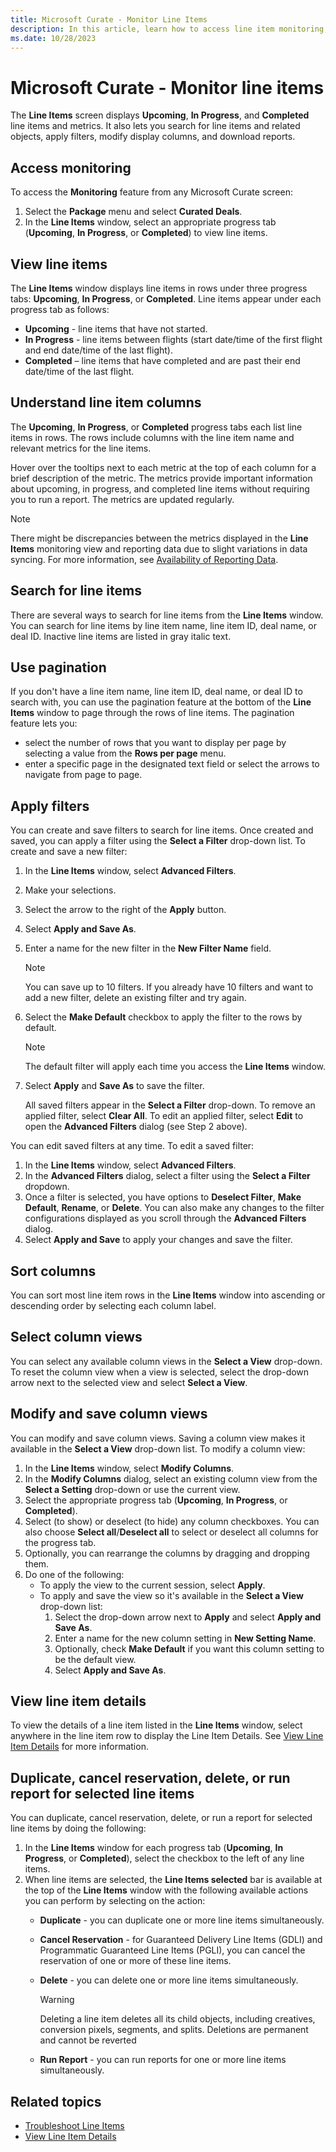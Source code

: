 ```yaml
---
title: Microsoft Curate - Monitor Line Items
description: In this article, learn how to access line item monitoring, understand line item metrics, search for related objects, apply filters, modify display columns, and download reports.
ms.date: 10/28/2023
---
```


# Microsoft Curate - Monitor line items

The **Line Items** screen displays **Upcoming**, **In Progress**, and **Completed** line items and metrics. It also lets you search for line items and related objects, apply filters, modify display columns, and download reports.

## Access monitoring

To access the **Monitoring** feature from any Microsoft Curate screen:

1. Select the **Package** menu and select **Curated Deals**.
1. In the **Line Items** window, select an appropriate progress tab (**Upcoming**, **In Progress**, or **Completed**) to view line items.

## View line items

The **Line Items** window displays line items in rows under three progress tabs: **Upcoming**, **In Progress**, or **Completed**. Line items appear under each progress tab as follows:

- **Upcoming** - line items that have not started.
- **In Progress** - line items between flights (start date/time of the first flight and end date/time of the last flight).
- **Completed** – line items that have completed and are past their end date/time of the last flight.

## Understand line item columns

The **Upcoming**, **In Progress**, or **Completed** progress tabs each list line items in rows. The rows include columns with the line item name and relevant metrics for the line items.

Hover over the tooltips next to each metric at the top of each column for a brief description of the metric. The metrics provide important information about upcoming, in progress, and completed line items without requiring you to run a report. The metrics are updated regularly.

> [!NOTE]
> There might be discrepancies between the metrics displayed in the **Line Items** monitoring view and reporting data due to slight variations in data syncing. For more information, see [Availability of Reporting Data](availability-of-reporting-data.md).

## Search for line items

There are several ways to search for line items from the **Line Items** window. You can search for line items by line item name, line item ID, deal name, or deal ID. Inactive line items are listed in gray italic text.

## Use pagination

If you don't have a line item name, line item ID, deal name, or deal ID to search with, you can use the pagination feature at the bottom of the **Line Items** window to page through the rows of line items. The pagination feature lets you:

- select the number of rows that you want to display per page by selecting a value from the **Rows per page** menu.
- enter a specific page in the designated text field or select the arrows to navigate from page to page.

## Apply filters

You can create and save filters to search for line items. Once created and saved, you can apply a filter using the **Select a Filter** drop-down list. To create and save a new filter:

1. In the **Line Items** window, select **Advanced Filters**.

1. Make your selections.

1. Select the arrow to the right of the **Apply** button.

1. Select **Apply and Save As**.

1. Enter a name for the new filter in the **New Filter Name** field.

    > [!NOTE]
    > You can save up to 10 filters. If you already have 10 filters and want to add a new filter, delete an existing filter and try again.

1. Select the **Make Default** checkbox to apply the filter to the rows by default.

    > [!NOTE]
    > The default filter will apply each time you access the **Line Items** window.

1. Select **Apply** and **Save As** to save the filter.

    All saved filters appear in the **Select a Filter** drop-down. To remove an applied filter, select **Clear All**. To edit an applied filter, select **Edit** to open the **Advanced Filters** dialog (see Step 2 above).

You can edit saved filters at any time. To edit a saved filter:

1. In the **Line Items** window, select **Advanced Filters**.
1. In the **Advanced Filters** dialog, select a filter using the **Select a Filter** dropdown.
1. Once a filter is selected, you have options to **Deselect Filter**, **Make Default**, **Rename**, or **Delete**. You can also make any changes to the filter configurations displayed as you scroll through the **Advanced Filters** dialog.
1. Select **Apply and Save** to apply your changes and save the filter.

## Sort columns

You can sort most line item rows in the **Line Items** window into ascending or descending order by selecting each column label.

## Select column views

You can select any available column views in the **Select a View** drop-down. To reset the column view when a view is selected, select the drop-down arrow next to the selected view and select **Select a View**.

## Modify and save column views

You can modify and save column views. Saving a column view makes it available in the **Select a View** drop-down list. To modify a column view:

1. In the **Line Items** window, select **Modify Columns**.
1. In the **Modify Columns** dialog, select an existing column view from the **Select a Setting** drop-down or use the current view.
1. Select the appropriate progress tab (**Upcoming**, **In Progress**, or **Completed**).
1. Select (to show) or deselect (to hide) any column checkboxes. You can also choose **Select all**/**Deselect all** to select or deselect all columns for the progress tab.
1. Optionally, you can rearrange the columns by dragging and dropping them.
1. Do one of the following:
    - To apply the view to the current session, select **Apply**.
    - To apply and save the view so it's available in the **Select a View** drop-down list:
      1. Select the drop-down arrow next to **Apply** and select **Apply and Save As**.
      1. Enter a name for the new column setting in **New Setting Name**.
      1. Optionally, check **Make Default** if you want this column setting to be the default view.
      1. Select **Apply and Save As**.

## View line item details

To view the details of a line item listed in the **Line Items** window, select anywhere in the line item row to display the Line Item Details. See [View Line Item Details](view-line-item-details-smw.md) for more information.

## Duplicate, cancel reservation, delete, or run report for selected line items

You can duplicate, cancel reservation, delete, or run a report for selected line items by doing the following:

1. In the **Line Items** window for each progress tab (**Upcoming**, **In Progress**, or **Completed**), select the checkbox to the left of any line items.
1. When line items are selected, the **Line Items selected** bar is available at the top of the **Line Items** window with the following available actions you can perform by selecting on the action:
    - **Duplicate** - you can duplicate one or more line items simultaneously.
    - **Cancel Reservation** - for Guaranteed Delivery Line Items (GDLI) and Programmatic Guaranteed Line Items (PGLI), you can cancel the reservation of one or more of these line items.
    - **Delete** - you can delete one or more line items simultaneously.

      > [!WARNING]
      > Deleting a line item deletes all its child objects, including creatives, conversion pixels, segments, and splits. Deletions are permanent and cannot be reverted

    - **Run Report** - you can run reports for one or more line items simultaneously.

## Related topics

- [Troubleshoot Line Items](curate-troubleshooting-line-items.md)
- [View Line Item Details](view-line-item-details-smw.md)
